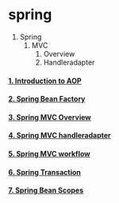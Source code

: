 # spring


1. Spring
    1. MVC
        1. Overview
        2. Handleradapter

#### [1. Introduction to AOP](https://gist.github.com/PiyushMittl/2c0887a3c9a46ccca9576261a7f0df01)

#### [2. Spring Bean Factory](https://gist.github.com/PiyushMittl/559607a3683b8bbbba81afbc87c874dd)

#### [3. Spring MVC Overview](https://gist.github.com/PiyushMittl/de3547afaccd985dbdeb6848c29d6e1b)

#### [4. Spring MVC handleradapter](https://gist.github.com/PiyushMittl/319e81931fa4c661824831531a69ce2c)

#### [5. Spring MVC workflow](https://gist.github.com/PiyushMittl/02efa5f0c9895e5394f9010b17a17bc1)

#### [6. Spring Transaction](https://gist.github.com/PiyushMittl/396d6d62f984f7e620a86d7bf17c6214)

#### [7. Spring Bean Scopes](https://gist.github.com/PiyushMittl/396d6d62f984f7e620a86d7bf17c6214)

